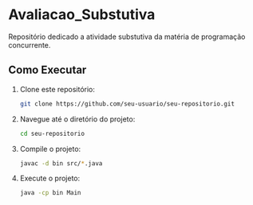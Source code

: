 # Avaliacao_Substutiva
 Repositório dedicado a atividade substutiva da matéria de programação concurrente.
## Como Executar

1. Clone este repositório:
    ```bash
    git clone https://github.com/seu-usuario/seu-repositorio.git
    ```
2. Navegue até o diretório do projeto:
    ```bash
    cd seu-repositorio
    ```
3. Compile o projeto:
    ```bash
    javac -d bin src/*.java
    ```
4. Execute o projeto:
    ```bash
    java -cp bin Main
    ```
